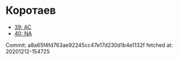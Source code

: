 # Коротаев
- [39: AC](39.md)
- [40: NA](40.md)

Commit: a8a65f4fd763ae92245cc47e17d230d1b4e1132f
 fetched at: 20201212-154725
